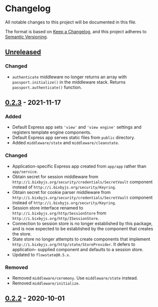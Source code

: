 # Changelog
All notable changes to this project will be documented in this file.

The format is based on [Keep a Changelog](https://keepachangelog.com/en/1.0.0/),
and this project adheres to [Semantic Versioning](https://semver.org/spec/v2.0.0.html).

## [Unreleased]
### Changed
- `authenticate` middleware no longer returns an array with `passport.initialize()`
in the middleware stack.  Returns `passport.authenticate()` function.

## [0.2.3] - 2021-11-17
### Added
- Default Express app sets `'view'` and `'view engine'` settings and registers
template engine components.
- Default Express app serves static files from `public` directory.
- Added `middleware/state` and `middleware/cleanstate`.

### Changed
- Application-specific Express app created from `app/app` rather than
`app/service`.
- Obtain secret for session middleware from `http://i.bixbyjs.org/security/credentials/SecretVault`
component instead of `http://i.bixbyjs.org/security/Keyring`.
- Obtain secret for cookie parser middleware from `http://i.bixbyjs.org/security/credentials/SecretVault`
component instead of `http://i.bixbyjs.org/security/Keyring`.
- Session store interface renamed to `http://i.bixbyjs.org/http/SessionStore` from
`http://i.bixbyjs.org/http/ISessionStore`.
- Connection to session store is no longer established by this package, and is
now expected to be established by the component that creates the store.
- State store no longer attempts to create components that implement
`http://i.bixbyjs.org/http/state/StoreProvider`.  It defers to application-
supplied component and defaults to a session store.
- Updated to `flowstate@0.5.x`.

### Removed
- Removed `middleware/ceremony`.  Use `middleware/state` instead.
- Removed `middleware/initialize`.

## [0.2.2] - 2020-10-01

[Unreleased]: https://github.com/bixbyjs/bixby-express/compare/v0.2.3...HEAD
[0.2.3]: https://github.com/bixbyjs/bixby-express/compare/v0.2.2...v0.2.3
[0.2.2]: https://github.com/bixbyjs/bixby-express/compare/v0.2.1...v0.2.2

